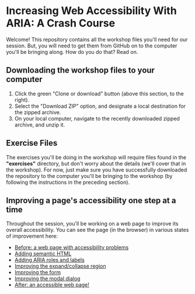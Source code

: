 # Increasing Web Accessibility With ARIA: A Crash Course

Welcome! This repository contains all the workshop files you'll need for our session. But, you will need to get them from GitHub on to the computer you'll be bringing along. How do you do that? Read on. 

## Downloading the workshop files to your computer
1. Click the green "Clone or download" button (above this section, to the right).
2. Select the "Download ZIP" option, and designate a local destination for the zipped archive.
3. On your local computer, navigate to the recently downloaded zipped archive, and unzip it.

## Exercise Files
The exercises you'll be doing in the workshop will require files found in the **"exercises"** directory, but don't worry about the details (we'll cover that in the workshop). For now, just make sure you have successfully downloaded the repository to the computer you'll be bringing to the workshop (by following the instructions in the preceding section).

## Improving a page's accessibility one step at a time 
Throughout the session, you'll be working on a web page to improve its overall accessibility. You can see the page (in the browser) in various states of improvement here: 
* <a href="https://cdn.rawgit.com/uwfrontendtech/aria-workshop-ahg/master/exercises/before-any-changes/">Before: a web page with accessibility problems</a>
* <a href="https://cdn.rawgit.com/uwfrontendtech/aria-workshop-ahg/master/exercises/Exercise-1-Semantic-HTML/semantics-solution.html">Adding semantic HTML</a>
* <a href="https://cdn.rawgit.com/uwfrontendtech/aria-workshop-ahg/master/exercises/Exercise-2-Landmark-Roles-Labeling/landmark-solution.html">Adding ARIA roles and labels</a>
* <a href="https://cdn.rawgit.com/uwfrontendtech/aria-workshop-ahg/master/exercises/Exercise-3-Showing-Hiding-Content/show-hide-solution.html">Improving the expand/collapse region</a>
* <a href="https://cdn.rawgit.com/uwfrontendtech/aria-workshop-ahg/master/exercises/Exercise-4-Forms/forms-solution.html">Improving the form</a>
* <a href="https://cdn.rawgit.com/uwfrontendtech/aria-workshop-ahg/master/exercises/Exercise-5-Modal-Dialogs/modal-1-solution.html">Improving the modal dialog</a>
* <a href="https://cdn.rawgit.com/uwfrontendtech/aria-workshop-ahg/master/exercises/after-all-changes/">After: an accessible web page!</a>
